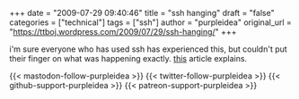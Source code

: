 +++
date = "2009-07-29 09:40:46"
title = "ssh hanging"
draft = "false"
categories = ["technical"]
tags = ["ssh"]
author = "purpleidea"
original_url = "https://ttboj.wordpress.com/2009/07/29/ssh-hanging/"
+++

i'm sure everyone who has used ssh has experienced this, but couldn't put their finger on what was happening exactly. <a href="http://www.snailbook.com/faq/background-jobs.auto.html">this</a> article explains.

{{< mastodon-follow-purpleidea >}}
{{< twitter-follow-purpleidea >}}
{{< github-support-purpleidea >}}
{{< patreon-support-purpleidea >}}
